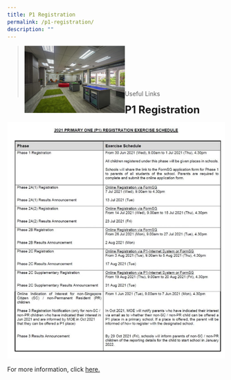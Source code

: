 ```yaml
---
title: P1 Registration
permalink: /p1-registration/
description: ""
---
```

><img src="/images/Useful%20Links/Picture-6-scaled.jpg"  
     style="width:50%"
			align="left"><br><br><br><br><br><br>
>Useful Links

**<font size=5>P1 Registration</font>**

![](/images/Useful%20Links/P1-Registration-2021-768x831.jpg)


For more information, click [here.](https://www.moe.gov.sg/primary/p1-registration)
